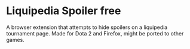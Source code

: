 # Liquipedia Spoiler free

A browser extension that attempts to hide spoilers on a liquipedia tournament page.
Made for Dota 2 and Firefox, might be ported to other games.
